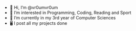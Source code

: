 - 👋 Hi, I’m @vr0umvr0um
- 👀 I’m interested in Programming, Coding, Reading and Sport 
- 🌱 I’m currently in my 3rd year of Computer Sciences
- 🖥️ I post all my projects done
<!---
vr0umvr0um/vr0umvr0um is a ✨ special ✨ repository because its `README.md` (this file) appears on your GitHub profile.
You can click the Preview link to take a look at your changes.
--->

